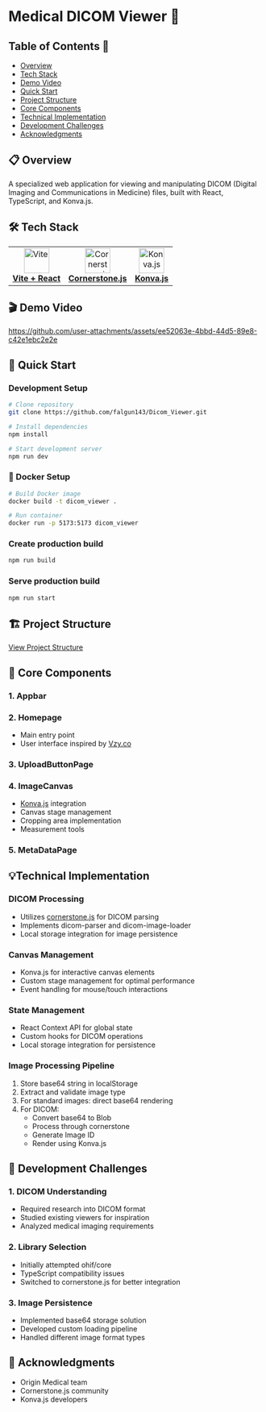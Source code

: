 <a name="top"></a>

# Medical DICOM Viewer 🏥

## Table of Contents 📑

- [Overview](#-overview)
- [Tech Stack](#-tech-stack)
- [Demo Video](#-demo-video)
- [Quick Start](#-quick-start)
- [Project Structure](#-project-structure)
- [Core Components](#-core-components)
- [Technical Implementation](#-technical-implementation)
- [Development Challenges](#-development-challenges)
- [Acknowledgments](#-acknowledgments)

## 📋 Overview 

A specialized web application for viewing and manipulating DICOM (Digital Imaging and Communications in Medicine) files, built with React, TypeScript, and Konva.js.

## 🛠️ Tech Stack 

<div align="center">
  <table>
    <tr>
      <td align="center">
        <a href="https://vitejs.dev/">
          <img src="https://vitejs.dev/logo.svg" width="50" alt="Vite"/>
          <br />
          <b>Vite + React</b>
        </a>
      </td>
      <td align="center">
        <a href="https://www.cornerstonejs.org/">
          <img src="https://www.cornerstonejs.org/img/cornerstone-logo-badge.png" width="50" alt="Cornerstone.js"/>
          <br />
          <b>Cornerstone.js</b>
        </a>
      </td>
      <td align="center">
        <a href="https://konvajs.org/">
          <img src="https://konvajs.org/apple-touch-icon.png" width="50" alt="Konva.js"/>
          <br />
          <b>Konva.js</b>
        </a>
      </td>
    </tr>
  </table>
</div>

## 🎬 Demo Video

https://github.com/user-attachments/assets/ee52063e-4bbd-44d5-89e8-c42e1ebc2e2e

## 🚀 Quick Start

### Development Setup
```bash
# Clone repository
git clone https://github.com/falgun143/Dicom_Viewer.git

# Install dependencies
npm install

# Start development server
npm run dev
```
### 🐳 Docker Setup
```bash
# Build Docker image
docker build -t dicom_viewer .

# Run container
docker run -p 5173:5173 dicom_viewer
```

### Create production build
```bash
npm run build
```
### Serve production build
```bash
npm run start
```

## 🏗️ Project Structure

[View Project Structure](public/project_structure.png)

## 🧩 Core Components

### 1. Appbar

### 2. Homepage
- Main entry point
- User interface inspired by [Vzy.co](https://vzy.co/)

### 3. UploadButtonPage

### 4. ImageCanvas
- [Konva.js](https://konvajs.org/) integration
- Canvas stage management
- Cropping area implementation
- Measurement tools

### 5. MetaDataPage

## 💡Technical Implementation

### DICOM Processing
- Utilizes [cornerstone.js](https://www.cornerstonejs.org/) for DICOM parsing
- Implements dicom-parser and dicom-image-loader
- Local storage integration for image persistence

### Canvas Management
- Konva.js for interactive canvas elements
- Custom stage management for optimal performance
- Event handling for mouse/touch interactions

### State Management
- React Context API for global state
- Custom hooks for DICOM operations
- Local storage integration for persistence

### Image Processing Pipeline
1. Store base64 string in localStorage
2. Extract and validate image type
3. For standard images: direct base64 rendering
4. For DICOM:
   - Convert base64 to Blob
   - Process through cornerstone
   - Generate Image ID
   - Render using Konva.js

## 🔧 Development Challenges

### 1. DICOM Understanding

- Required research into DICOM format
- Studied existing viewers for inspiration
- Analyzed medical imaging requirements

### 2. Library Selection

- Initially attempted ohif/core
- TypeScript compatibility issues
- Switched to cornerstone.js for better integration

### 3. Image Persistence

- Implemented base64 storage solution
- Developed custom loading pipeline
- Handled different image format types

## 🙏 Acknowledgments

- Origin Medical team
- Cornerstone.js community
- Konva.js developers
